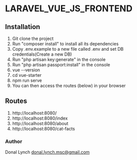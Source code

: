 # LARAVEL_VUE_JS_FRONTEND

## Installation

1. Git clone the project
2. Run "composer install" to install all its dependencies
3. Copy .env.example to a new file called .env and set DB credentials(Create a new DB)
4. Run "php artisan key:generate" in the console
5. Run "php artisan passport:install" in the console
6. vue --version
7. cd vue-starter
8. npm run serve
9. You can then access the routes (below) in your browser

## Routes

1. http://localhost:8080/
2. http://localhost:8080/index
3. http://localhost:8080/about
4. http://localhost:8080/cat-facts

### Author

Donal Lynch donal.lynch.msc@gmail.com
